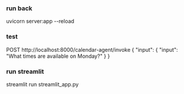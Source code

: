 
### run back
uvicorn server:app --reload

### test
POST http://localhost:8000/calendar-agent/invoke
{
  "input": {
    "input": "What times are available on Monday?"
  }
}

### run streamlit
streamlit run streamlit_app.py